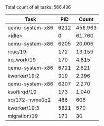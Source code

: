 Total count of all tasks: 566.436

| Task | PID | Count |
| --- | --- | --- |
| qemu-system-x86 | 6212 | 456.963 |
| \<idle\> | 0 | 61.760 |
| qemu-system-x86 | 6205 | 20.006 |
| rcuc/19 | 172 | 13.159 |
| irq_work/19 | 170 | 4.815 |
| qemu-system-x86 | 6721 | 2.821 |
| kworker/19:2 | 319 | 2.396 |
| qemu-system-x86 | 6207 | 2.270 |
| ksoftirqd/19 | 173 | 1.040 |
| irq/172-nvme0q2 | 466 | 606 |
| kworker/19:3 | 5821 | 570 |
| migration/19 | 171 | 30 |
